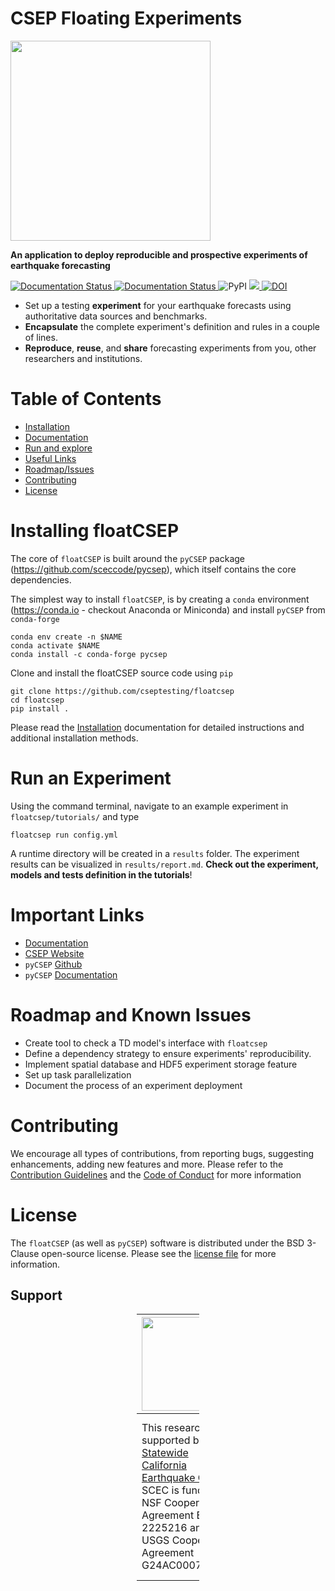 # CSEP Floating Experiments

<img src="https://i.postimg.cc/6p5krRnB/float-CSEP-Logo-CMYK.png" width="320"> 

**An application to deploy reproducible and prospective experiments of earthquake forecasting**

<p left>

<a href='https://floatcsep.readthedocs.io/en/latest/?badge=latest'>
    <img src='https://readthedocs.org/projects/floatcsep/badge/?version=latest' alt='Documentation Status' />
</a>
<a href='https://github.com/cseptesting/floatcsep/actions/workflows/build-test.yml'>
    <img src='https://github.com/cseptesting/floatcsep/actions/workflows/build-test.yml/badge.svg' alt='Documentation Status' />
</a>
<img alt="PyPI" src="https://img.shields.io/pypi/v/floatcsep">

<a href="https://codecov.io/gh/cseptesting/floatcsep" > 
 <img src="https://codecov.io/gh/cseptesting/floatcsep/branch/main/graph/badge.svg?token=LI4RSDOKA1"/> 
 </a>
<a href="https://doi.org/10.5281/zenodo.7953816"><img src="https://zenodo.org/badge/DOI/10.5281/zenodo.7953816.svg" alt="DOI"></a>
</p>

* Set up a testing **experiment** for your earthquake forecasts using authoritative data sources
  and benchmarks.
* **Encapsulate** the complete experiment's definition and rules in a couple of lines.
* **Reproduce**, **reuse**, and **share** forecasting experiments from you, other researchers
  and institutions.

# Table of Contents

* [Installation](#installing-floatcsep)
* [Documentation](https://floatcsep.readthedocs.io)
* [Run and explore](#run-an-experiment)
* [Useful Links](#important-links)
* [Roadmap/Issues](#roadmap-and-known-issues)
* [Contributing](#contributing)
* [License](#license)

# Installing floatCSEP

The core of `floatCSEP` is built around the `pyCSEP`
package (https://github.com/sceccode/pycsep), which itself contains the core dependencies.

The simplest way to install `floatCSEP`, is by creating a `conda`
environment (https://conda.io - checkout Anaconda or Miniconda) and install `pyCSEP`
from `conda-forge`

```
conda env create -n $NAME
conda activate $NAME
conda install -c conda-forge pycsep
```

Clone and install the floatCSEP source code using `pip`

```
git clone https://github.com/cseptesting/floatcsep
cd floatcsep
pip install .
```

Please read
the [Installation](https://floatcsep.readthedocs.io/en/latest/intro/installation.html)
documentation for detailed instructions and additional installation methods.

# Run an Experiment

Using the command terminal, navigate to an example experiment in ``floatcsep/tutorials/`` and
type

```
floatcsep run config.yml
```

A runtime directory will be created in a `results` folder. The experiment results can be
visualized in `results/report.md`. **Check out the experiment, models and tests definition in
the tutorials**!

# Important Links

* [Documentation](https://floatcsep.readthedocs.io/en/latest/)
* [CSEP Website](https://cseptesting.org)
* `pyCSEP` [Github](https://github.com/sceccode/pycsep)
* `pyCSEP` [Documentation](https://docs.cseptesting.org/)

# Roadmap and Known Issues

* Create tool to check a TD model's interface with ``floatcsep``
* Define a dependency strategy to ensure experiments' reproducibility.
* Implement spatial database and HDF5 experiment storage feature
* Set up task parallelization
* Document the process of an experiment deployment

# Contributing

We encourage all types of contributions, from reporting bugs, suggesting enhancements, adding
new features and more. Please refer to
the [Contribution Guidelines](https://github.com/cseptesting/floatcsep/blob/main/CONTRIBUTING.md)
and the [Code of Conduct](https://github.com/cseptesting/floatcsep/blob/main/CODE_OF_CONDUCT.md)
for more information

# License

The `floatCSEP` (as well as `pyCSEP`) software is distributed under the BSD 3-Clause open-source
license. Please see
the [license file](https://github.com/cseptesting/floatcsep/blob/main/LICENSE) for more
information.

## Support

<div style="max-width: 100px; margin: auto;">

| <img src="https://i.postimg.cc/tC1LdjYf/scec.png" width="150"/>                                                                                                                                                                                           | <img src="https://i.postimg.cc/2S7ThcFM/eu-flag.jpg" width="150"/>                                                                                                                                                                                                                                                               |
|:----------------------------------------------------------------------------------------------------------------------------------------------------------------------------------------------------------------------------------------------------------|:---------------------------------------------------------------------------------------------------------------------------------------------------------------------------------------------------------------------------------------------------------------------------------------------------------------------------------|
| <div style="text-align: left;">This research was supported by the <a href="https://www.scec.org/">Statewide California Earthquake Center</a>. SCEC is funded by NSF Cooperative Agreement EAR-2225216 and USGS Cooperative Agreement G24AC00072-00.</div> | <div style="text-align: left;">The work in this repository has received funding from the European Union’s Horizon research and innovation programme under grant agreements No.s 101058518 and 821115 of the projects <a href="https://www.geo-inquire.eu/">GeoInquire</a> and <a href="https://www.rise-eu.org/">RISE</a>.</div> |

</div>
